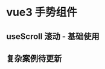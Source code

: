 # vue3 手势组件

## useScroll 滚动 - 基础使用

<preview path="@demo/useScroll/src/app.vue" title="useScroll" description="vue3 滚动，简单使用案例" />

## 复杂案例待更新
